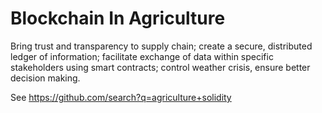 # Blockchain In Agriculture
Bring trust and transparency to supply chain; create a secure, distributed ledger of information; facilitate exchange of data within specific stakeholders using smart contracts; control weather crisis, ensure better decision making.

See https://github.com/search?q=agriculture+solidity
